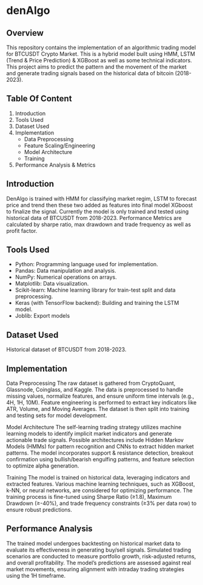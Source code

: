 # denAlgo
## Overview
This repository contains the implementation of an algorithmic trading model for BTCUSDT Crypto Market. This is a hybrid model built using HMM, LSTM (Trend & Price Prediction) & XGBoost as well as some technical indicators. 
This project aims to predict the pattern and the movement of the market and generate trading signals based on the historical data of bitcoin (2018-2023).

## Table Of Content
1. Introduction
2. Tools Used
3. Dataset Used
4. Implementation
   - Data Preprocessing
   - Feature Scaling/Engineering
   - Model Architecture
   - Training
5. Performance Analysis & Metrics

## Introduction
DenAlgo is trained with HMM for classifying market regim, LSTM to forecast price and trend then these two added as features into final model XGboost to finalize the signal. Currently the model is only trained and tested using historical data of BTCUSDT from 2018-2023. Performance Metrics are calculated by sharpe ratio, max drawdown and trade frequency as well as profit factor.

## Tools Used
- Python: Programming language used for implementation.
- Pandas: Data manipulation and analysis.
- NumPy: Numerical operations on arrays.
- Matplotlib: Data visualization.
- Scikit-learn: Machine learning library for train-test split and data preprocessing.
- Keras (with TensorFlow backend): Building and training the LSTM model.
- Joblib: Export models

## Dataset Used
Historical dataset of BTCUSDT from 2018-2023.

## Implementation
Data Preprocessing
The raw dataset is gathered from CryptoQuant, Glassnode, Coinglass, and Kaggle. The data is preprocessed to handle missing values, normalize features, and ensure uniform time intervals (e.g., 4H, 1H, 10M). Feature engineering is performed to extract key indicators like ATR, Volume, and Moving Averages. The dataset is then split into training and testing sets for model development.

Model Architecture
The self-learning trading strategy utilizes machine learning models to identify implicit market indicators and generate actionable trade signals. Possible architectures include Hidden Markov Models (HMMs) for pattern recognition and CNNs to extract hidden market patterns. The model incorporates support & resistance detection, breakout confirmation using bullish/bearish engulfing patterns, and feature selection to optimize alpha generation.

Training
The model is trained on historical data, leveraging indicators and extracted features. Various machine learning techniques, such as XGBoost, k-NN, or neural networks, are considered for optimizing performance. The training process is fine-tuned using Sharpe Ratio (≥1.8), Maximum Drawdown (≥-40%), and trade frequency constraints (≥3% per data row) to ensure robust predictions.

## Performance Analysis
The trained model undergoes backtesting on historical market data to evaluate its effectiveness in generating buy/sell signals. Simulated trading scenarios are conducted to measure portfolio growth, risk-adjusted returns, and overall profitability. The model’s predictions are assessed against real market movements, ensuring alignment with intraday trading strategies using the 1H timeframe.
